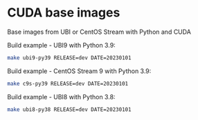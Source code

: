 # CUDA base images

Base images from UBI or CentOS Stream with Python and CUDA

Build example - UBI9 with Python 3.9:

```bash
make ubi9-py39 RELEASE=dev DATE=20230101
```

Build example - CentOS Stream 9 with Python 3.9:

```bash
make c9s-py39 RELEASE=dev DATE=20230101
```

Build example - UBI8 with Python 3.8:

```bash
make ubi8-py38 RELEASE=dev DATE=20230101
```
